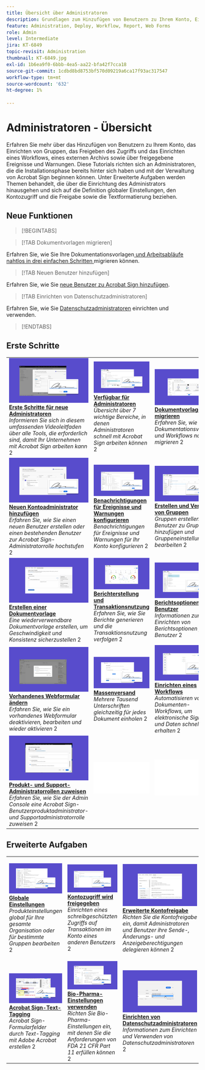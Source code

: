 ```yaml
---
title: Übersicht über Administratoren
description: Grundlagen zum Hinzufügen von Benutzern zu Ihrem Konto, Einrichten von Gruppen, Freigeben des Zugriffs und Einrichten eines Workflows, eines externen Archivs sowie von freigegebenen Ereignissen und Benachrichtigungen
feature: Administration, Deploy, Workflow, Report, Web Forms
role: Admin
level: Intermediate
jira: KT-6849
topic-revisit: Administration
thumbnail: KT-6849.jpg
exl-id: 1b6ea9f0-6bbb-4ea5-aa22-bfa42f7cca18
source-git-commit: 1cdbd8bd8753bf570d09219a6ca17f93ac317547
workflow-type: tm+mt
source-wordcount: '632'
ht-degree: 1%

---
```


# Administratoren - Übersicht

Erfahren Sie mehr über das Hinzufügen von Benutzern zu Ihrem Konto, das Einrichten von Gruppen, das Freigeben des Zugriffs und das Einrichten eines Workflows, eines externen Archivs sowie über freigegebene Ereignisse und Warnungen. Diese Tutorials richten sich an Administratoren, die die Installationsphase bereits hinter sich haben und mit der Verwaltung von Acrobat Sign beginnen können. Unter Erweiterte Aufgaben werden Themen behandelt, die über die Einrichtung des Administrators hinausgehen und sich auf die Definition globaler Einstellungen, den Kontozugriff und die Freigabe sowie die Textformatierung beziehen.

## Neue Funktionen

>[!BEGINTABS]

>[!TAB Dokumentvorlagen migrieren]

Erfahren Sie, wie Sie Ihre Dokumentationsvorlagen[ und Arbeitsabläufe nahtlos in drei einfachen Schritten ](docusign-templates.md)migrieren können.

>[!TAB Neuen Benutzer hinzufügen]

Erfahren Sie, wie Sie [neue Benutzer zu Acrobat Sign hinzufügen](add-users-to-your-account.md).

>[!TAB Einrichten von Datenschutzadministratoren]

Erfahren Sie, wie Sie [Datenschutzadministratoren](privacy.md) einrichten und verwenden.

>[!ENDTABS]

## Erste Schritte

<table style="table-layout:fixed">
<tr>
  <td>
    <a href="get-started-admin.md">
      <img alt="Erste Schritte für neue Administratoren" src="../assets/get-started-admin.png" />
    </a>
    <div>
    <a href="get-started-admin.md"><strong>Erste Schritte für neue Administratoren</strong></a>
    </div>
    <em>Informieren Sie sich in diesem umfassenden Videoleitfaden über alle Tools, die erforderlich sind, damit Ihr Unternehmen mit Acrobat Sign arbeiten kann</em>
    2<br>
  </td>
  <td>
    <a href="up-and-running-admin.md">
      <img alt="Einstieg in Administratoren" src="../assets/up-and-running.png" />
    </a>
    <div>
    <a href="up-and-running-admin.md"><strong>Verfügbar für Administratoren</strong></a>
    </div>
    <em>Übersicht über 7 wichtige Bereiche, in denen Administratoren schnell mit Acrobat Sign arbeiten können</em>
    2<br>
  </td>
  <td>
    <a href="docusign-templates.md">
      <img alt="Migrieren von DocumentSign-Vorlagen" src="../assets/migrate-templates.png" />
    </a>
    <div>
    <a href="docusign-templates.md"><strong>Dokumentvorlagen migrieren</strong></a>
    </div>
    <em>Erfahren Sie, wie Sie Dokumentationsvorlagen und Workflows nahtlos migrieren</em>
    2<br>
  </td>
  <td>
    <a href="add-users-to-your-account.md">
      <img alt="Neuen Benutzer hinzufügen" src="../assets/add-user.png" />
    </a>
    <div>
    <a href="add-users-to-your-account.md"><strong>Neuen Benutzer hinzufügen</strong></a>
    </div>
    <em>Weitere Informationen zum Hinzufügen neuer Benutzer zu Acrobat Sign</em>
    2<br>
  </td>
</tr>
<tr>
  <td>
    <a href="add-admin.md">
      <img alt="Neuen Kontoadministrator hinzufügen" src="../assets/add-admin.png" />
    </a>
    <div>
    <a href="add-admin.md"><strong>Neuen Kontoadministrator hinzufügen</strong></a>
    </div>
    <em>Erfahren Sie, wie Sie einen neuen Benutzer erstellen oder einen bestehenden Benutzer zur Acrobat Sign-Administratorrolle hochstufen</em>
    2<br>
  </td>
  <td>
      <a href="set-up-shared-events-and-alert.md">
        <img alt="Einrichten von freigegebenen Ereignissen und Warnungen" src="../assets/notifications.png" />
      </a>
      <div>
      <a href="set-up-shared-events-and-alert.md"><strong>Benachrichtigungen für Ereignisse und Warnungen konfigurieren</strong></a>
      </div>
      <em>Benachrichtigungen für Ereignisse und Warnungen für Ihr Konto konfigurieren</em>
      2<br>
    </td>
    <td>
      <a href="create-and-manage-groups.md">
        <img alt="Erstellen und Verwalten von Gruppen" src="../assets/groups.png" />
      </a>
      <div>
      <a href="create-and-manage-groups.md"><strong>Erstellen und Verwalten von Gruppen</strong></a>
      </div>
      <em>Gruppen erstellen, Benutzer zu Gruppen hinzufügen und Gruppeneinstellungen bearbeiten</em>
      2<br>
    </td>
    <td>
      <a href="set-up-your-external-archive.md">
        <img alt="Einrichten eines externen Archivs" src="../assets/external-archive.png" />
      </a>
      <div>
      <a href="set-up-your-external-archive.md"><strong>Einrichten eines externen Archivs</strong></a>
      </div>
      <em>Ein externes Archiv für Sicherungskopien von signierten Vereinbarungen erstellen</em>
      2<br>
    </td>
</tr>
<tr>
  <td>
    <a href="../sign-advanced-users/create-a-template.md">
      <img alt="Erstellen von Dokumentvorlagen" src="../assets/create-template.png" />
    </a>
    <div>
    <a href="../sign-advanced-users/create-a-template.md"><strong>Erstellen einer Dokumentvorlage</strong></a>
    </div>
    <em>Eine wiederverwendbare Dokumentvorlage erstellen, um Geschwindigkeit und Konsistenz sicherzustellen</em>
    2<br>
  </td>
  <td>
    <a href="../sign-advanced-users/creating-a-report.md">
      <img alt="Berichterstellung und Transaktionsnutzung" src="../assets/reporting.png" />
    </a>
    <div>
    <a href="../sign-advanced-users/creating-a-report.md"><strong>Berichterstellung und Transaktionsnutzung</strong></a>
    </div>
    <em>Erfahren Sie, wie Sie Berichte generieren und die Transaktionsnutzung verfolgen</em>
    2<br>
  </td>
  <td>
    <a href="report-options.md">
      <img alt="Berichtsoptionen für Benutzer" src="../assets/report-options.png" />
    </a>
    <div>
    <a href="report-options.md"><strong>Berichtsoptionen für Benutzer</strong></a>
    </div>
    <em>Informationen zum Einrichten von Berichtsoptionen für Benutzer</em>
    2<br>
  </td>
  <td>
    <a href="../sign-advanced-users/webform.md">
      <img alt="Erstellen eines Webformulars" src="../assets/web-form.png" />
    </a>
    <div>
    <a href="../sign-advanced-users/webform.md"><strong>Erstellen eines Webformulars</strong></a>
    </div>
    <em>Erstellen Sie ein Dokument, das direkt auf Ihrer Website elektronisch signiert werden kann</em>
    2<br>
  </td>
</tr>  
<tr>
   <td>
    <a href="../sign-advanced-users/modify-webform.md">
      <img alt="Vorhandenes Webformular ändern" src="../assets/modify-web-form.png" />
    </a>
    <div>
    <a href="../sign-advanced-users/modify-webform.md"><strong>Vorhandenes Webformular ändern</strong></a>
    </div>
    <em>Erfahren Sie, wie Sie ein vorhandenes Webformular deaktivieren, bearbeiten und wieder aktivieren</em>
    2<br>
  </td>
  <td>
    <a href="../sign-advanced-users/megasign.md">
      <img alt="Massenversand" src="../assets/send-in-bulk.png" />
    </a>
    <div>
    <a href="../sign-advanced-users/megasign.md"><strong>Massenversand</strong></a>
    </div>
    <em>Mehrere Tausend Unterschriften gleichzeitig für jedes Dokument einholen</em>
    2<br>
  </td>
  <td>
    <a href="building-a-custom-workflow.md">
      <img alt="Einrichten eines Workflows" src="../assets/workflow.png" />
    </a>
    <div>
    <a href="building-a-custom-workflow.md"><strong>Einrichten eines Workflows</strong></a>
    </div>
    <em>Automatisieren von Dokumenten-Workflows, um elektronische Signaturen und Daten schnell zu erhalten</em>
    2<br>
  </td>
  <td>
    <a href="audit-reports.md">
      <img alt="Audit-Berichte" src="../assets/audit-report.png" />
    </a>
    <div>
    <a href="audit-reports.md"><strong>Audit-Berichte</strong></a>
    </div>
    <em>Weitere Informationen zum Zugriff, zur Verwendung und Konfiguration von Audit-Berichten</em>
    2<br>
  </td>
</tr>
<tr>
    <td>
      <a href="promote-admin.md">
        <img alt="Produkt- und Support-Administratorrollen zuweisen" src="../assets/assign-product.png" />
      </a>
      <div>
      <a href="promote-admin.md"><strong>Produkt- und Support-Administratorrollen zuweisen</strong></a>
      </div>
      <em>Erfahren Sie, wie Sie der Admin Console eine Acrobat Sign-Benutzerproduktadministrator- und Supportadministratorrolle zuweisen</em>
      2<br>
    </td>
    <td>
      <img alt="Spacer" src="../assets/Whitespacer.png" />
      <div>
      <br>
    </td>
    <td>
      <img alt="Spacer" src="../assets/Whitespacer.png" />
      <div>
      <br>
    </td>
    <td>
      <img alt="Spacer" src="../assets/Whitespacer.png" />
      <div>
      <br>
    </td>
</tr>    
</table>

## Erweiterte Aufgaben

<table style="table-layout:fixed">
<tr>
  <td>
    <a href="learn-about-global-settings.md">
      <img alt="Globale Einstellungen" src="../assets/global-settings.png">
    </a>
    <div>
    <a href="learn-about-global-settings.md"><strong>Globale Einstellungen</strong></a>
    </div>
    <em>Produkteinstellungen global für Ihre gesamte Organisation oder für bestimmte Gruppen bearbeiten</em>
    2<br>
  </td>
  <td>
    <a href="share-account-access.md">
      <img alt="Kontozugriff freigeben" src="../assets/sharing.png" />
    </a>  
    <div>
    <a href="share-account-access.md"><strong>Kontozugriff wird freigegeben</strong></a>
    </div>
    <em>Einrichten eines schreibgeschützten Zugriffs auf Transaktionen im Konto eines anderen Benutzers</em>
    2<br>
  </td>
  <td>
    <a href="advanced-account-sharing.md">
      <img alt="Erweiterte Kontofreigabe" src="../assets/advanced-sharing.png" />
    </a>
    <div>
    <a href="advanced-account-sharing.md"><strong>Erweiterte Kontofreigabe</strong></a>
    </div>
    <em>Richten Sie die Kontofreigabe ein, damit Administratoren und Benutzer ihre Sende-, Änderungs- und Anzeigeberechtigungen delegieren können</em>
    2<br>
  </td>
  <td>
    <a href="bulk-download-tool.md">
      <img alt="Massen-Download-Tool" src="../assets/bulk-download.png" />
    </a>
    <div>
    <a href="bulk-download-tool.md"><strong>Massen-Download-Tool</strong></a>
    </div>
    <em>Erfahren Sie, wie Sie mit dem Massen-Download-Tool schnell alle Ihre signierten Vereinbarungen herunterladen</em>
    2<br>
  </td> 
</tr>
<tr>
   <td>
     <a href="../sign-advanced-users/adobe-sign-text-tagging.md">
      <img alt="Acrobat Sign Text-Tagging" src="../assets/tagging.png" />
    </a>
    <div>
    <a href="../sign-advanced-users/adobe-sign-text-tagging.md"><strong>Acrobat Sign-Text-Tagging</strong></a>
    <div>
    <em>Acrobat Sign-Formularfelder durch Text-Tagging mit Adobe Acrobat erstellen</em>
    2<br>
  </td>
  <td>
    <a href="use-bio-pharma-settings.md">
      <img alt="Verwenden von Bio-Pharma-Einstellungen" src="../assets/bio-settings.png" />
    </a>
    <div>
    <a href="use-bio-pharma-settings.md"><strong>Bio-Pharma-Einstellungen verwenden</strong></a>
    </div>
    <em>Richten Sie Bio-Pharma-Einstellungen ein, mit denen Sie die Anforderungen von FDA 21 CFR Part 11 erfüllen können</em>
    2<br>
  </td>
  <td>
    <a href="privacy.md">
      <img alt="So richten Sie den Datenschutzadministrator ein" src="../assets/privacy-admin.png" />
    </a>
    <div>
    <a href="privacy.md"><strong>Einrichten von Datenschutzadministratoren</strong></a>
    </div>
    <em>Informationen zum Einrichten und Verwenden von Datenschutzadministratoren</em>
    2<br>
  </td>
  <td>
    <img alt="Spacer" src="../assets/Grayspacer.png" />
    <div>
    <br>
  </td>
</tr>
</table>
